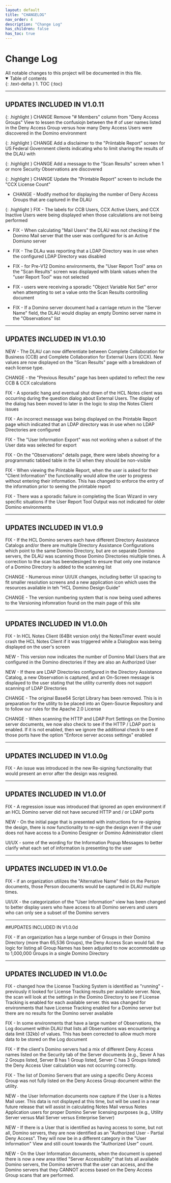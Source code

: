 ```yaml
---
layout: default
title: "CHANGELOG"
nav_order: 4
description: "Change Log"
has_children: false
has_toc: true
---
```


<h1>Change Log</h1>
All notable changes to this project will be documented in this file.

<details open markdown="block">
  <summary>
    Table of contents
  </summary>
  {: .text-delta }
1. TOC
{:toc}
</details>

___

## UPDATES INCLUDED IN V1.0.11

{: .highlight }
CHANGE
Remove "# Members" column from "Deny Access Groups" View to lessen the confusiojn between the # of user names listed in the Deny Access Group versus how many Deny Access Users were discovered in the Domino environment

{: .highlight }
CHANGE
Add a disclaimer to the "Priintable Report" screen for US Federal Government clients indicating who to limit sharing the results of the DLAU with

{: .highlight }
CHANGE
Add a message to the "Scan Results" screen when 1 or more Security Observations are discovered

{: .highlight }
CHANGE
Update the "Printable Report" screen to include the "CCX License Count"

- CHANGE - Modify method for displaying the number of Deny Access Groups that are captured in the DLAU

{: .highlight }
FIX - The labels for CCB Users, CCX Active Users, and CCX Inactive Users were being displayed when those calculations are not being performed

- FIX - When calculating "Mail Users" the DLAU was not checking if the Domino Mail server that the user was configured for is an Active Domiuno server

- FIX - The DLAu was reporting that a LDAP Directory was in use when the configured LDAP Directory was disabled

- FIX - for Pre-V12 Domino environments, the "User Report Tool" area on the "Scan Results" screen was displayed with blank values when the "user Report Tool" was not selected

- FIX - users were receiving a sporadic "Object Variable Not Set" error when attempting to set a value onto the Scan Results controlling document

- FIX - If a Domino server document had a carriage return in the "Server Name" field, the DLAU would display an empty Domino server name in the "Observations" list

___
## UPDATES INCLUDED IN V1.0.10

NEW - The DLAU can now differentiate between Complete Collaboration for Business (CCB) and Complete Collaboration for External Users (CCX). New values are now displayed on the "Scan Results" page with a breakdown of each license type.

CHANGE - the "Previous Results" page has been updated to reflect the new CCB & CCX calculations

FIX - A sporadic hang and eventual shut down of the HCL Notes client was occurring during the question dialog about External Users. The display of the dialog has been moved to later in the logic to stop the Notes Client issues

FIX - An incorrect message was being displayed on the Printable Report page which indicated that an LDAP directory was in use when no LDAP Directories are configured

FIX - The "User Information Export" was not working when a subset of the User data was selected for export

FIX - On the "Observations" details page, there were labels showing for a programmatic tabbed table in the UI when they should be non-visible

FIX - When viewing the Printable Report, when the user is asked for their "Client Information" the functionality would allow the user to progress without entering their information. This has changed to enforce the entry of the information prior to seeing the printable report

FIX - There was a sporadic failure in completing the Scan Wizard in very specific situations if the User Report Tool Output was not indicated for older Domino environments

___
## UPDATES INCLUDED IN V1.0.9

FIX - If the HCL Domino servers each have different Directory Assistance Catalogs and/or there are multiple Directory Assistance Configurations which point to the same Domino Directory, but are on separate Domino servers, the DLAU was scanning those Domino Directories miultiple times. A correction to the scan has beendesinged to ensure that only one instance of a Domino Directory is added to the scanning list

CHANGE - Numerous minor UI/UX changes, including better UI spacing to fit smaller resolution screens and a new application icon which uses the resources available in teh "HCL Domino Design Guide"

CHANGE - The version numbering system that is now being used adheres to the Versioning infomration found on the main page of this site

---
## UPDATES INCLUDED IN V1.0.0h

FIX - In HCL Notes Client (64Bit version only) the NotesTimer event would crash the HCL Notes Client if it was triggered while a Dialogbox was being displayed on the user's screen

NEW - This version now indicates the number of Domino Mail Users that are configured in the Domino directories if they are also an Authorized User

NEW - If there are LDAP Directories configured in the Directory Assistance Catalog, a new Observation is captured, and an On-Screen message is displayed to the user stating that the utility currently does not support scanning of LDAP Directories

CHANGE - The original Base64 Script Library has been removed. This is in preparation for the utility to be placed into an Open-Source Repository and to follow our rules for the Apache 2.0 License

CHANGE - When scanning the HTTP and LDAP Port Settings on the Domino server documents, we now also check to see if the HTTP / LDAP port is enabled. If it is not enabled, then we ignore the additional check to see if those ports have the option "Enforce server access settings" enabled

___
## UPDATES INCLUDED IN V1.0.0g

FIX - An issue was introduced in the new Re-signing functionality that would present an error after the design was resigned.

___
## UPDATES INCLUDED IN V1.0.0f

FIX - A regression issue was introduced that ignored an open environment if an HCL Domino server did not have secured HTTP and / or LDAP ports

NEW - On the initial page that is presented with instructions for re-signing the design, there is now functionality to re-sign the design even if the user does not have access to a Domino Designer or Domino Administrator client

UI/UX - some of the wording for the Information Popup Messages to better clarify what each set of information is presenting to the user
 
___
## UPDATES INCLUDED IN V1.0.0e

FIX - if an organization utilizes the "Alternative Name" field on the Person documents, those Person documents would be captured in DLAU multiple times.

UI/UX - the categorization of the "User Information" view has been changed to better display users who have access to all Domino servers and users who can only see a subset of the Domino servers

___
##UPDATES INCLUDED IN V1.0.0d

FIX - If an organization has a large number of Groups in their Domino Directory (more than 65,536 Groups), the Deny Access Scan would fail. the logic for listing all Group Names has been adjusted to now accommodate up to 1,000,000 Groups in a single Domino Directory

___
## UPDATES INCLUDED IN V1.0.0c

FIX - changed how the License Tracking System is identified as "running" - previously it looked for License Tracking results per available server. Now, the scan will look at the settings in the Domino Directory to see if License Tracking is enabled for each available server. this was changed for environments that have License Tracking enabled for a Domino server but there are no results for the Domino server available

FIX - In some environments that have a large number of Observations, the Log document within DLAU that lists all Observations was encountering a data limit (32kb) of values. This has been corrected to allow much more data to be stored on the Log document

FIX - If the client's Domino servers had a mix of different Deny Access names listed on the Security tab of the Server documents (e.g., Sever A has 2 Groups listed, Server B has 1 Group listed, Server C has 3 Groups listed) the Deny Access User calculation was not occurring correctly.

FIX - The list of Domino Servers that are using a specific Deny Access Group was not fully listed on the Deny Access Group document within the utility.

NEW - the User Information documents now capture if the User is a Notes Mail user. This data is not displayed at this time, but will be used in a near future release that will assist in calculating Notes Mail versus Notes Application users for proper Domino Server licensing purposes (e.g., Utility Server versus Mail Server versus Enterprise Server)

NEW - If there is a User that is identified as having access to some, but not all, Domino servers, they are now identified as an "Authorized User - Partial Deny Access". They will now be in a different category in the "User Information" View and still count towards the "Authorized User" count.

NEW - On the User Information documents, when the document is opened there is now a new area titled "Server Accessibility" that lists all available Domino servers, the Domino servers that the user can access, and the Domino servers that they CANNOT access based on the Deny Access Group scans that are performed.
